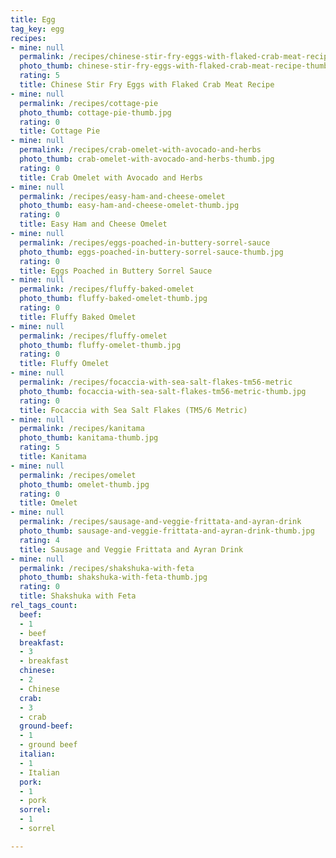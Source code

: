 ```yaml
---
title: Egg
tag_key: egg
recipes:
- mine: null
  permalink: /recipes/chinese-stir-fry-eggs-with-flaked-crab-meat-recipe
  photo_thumb: chinese-stir-fry-eggs-with-flaked-crab-meat-recipe-thumb.jpg
  rating: 5
  title: Chinese Stir Fry Eggs with Flaked Crab Meat Recipe
- mine: null
  permalink: /recipes/cottage-pie
  photo_thumb: cottage-pie-thumb.jpg
  rating: 0
  title: Cottage Pie
- mine: null
  permalink: /recipes/crab-omelet-with-avocado-and-herbs
  photo_thumb: crab-omelet-with-avocado-and-herbs-thumb.jpg
  rating: 0
  title: Crab Omelet with Avocado and Herbs
- mine: null
  permalink: /recipes/easy-ham-and-cheese-omelet
  photo_thumb: easy-ham-and-cheese-omelet-thumb.jpg
  rating: 0
  title: Easy Ham and Cheese Omelet
- mine: null
  permalink: /recipes/eggs-poached-in-buttery-sorrel-sauce
  photo_thumb: eggs-poached-in-buttery-sorrel-sauce-thumb.jpg
  rating: 0
  title: Eggs Poached in Buttery Sorrel Sauce
- mine: null
  permalink: /recipes/fluffy-baked-omelet
  photo_thumb: fluffy-baked-omelet-thumb.jpg
  rating: 0
  title: Fluffy Baked Omelet
- mine: null
  permalink: /recipes/fluffy-omelet
  photo_thumb: fluffy-omelet-thumb.jpg
  rating: 0
  title: Fluffy Omelet
- mine: null
  permalink: /recipes/focaccia-with-sea-salt-flakes-tm56-metric
  photo_thumb: focaccia-with-sea-salt-flakes-tm56-metric-thumb.jpg
  rating: 0
  title: Focaccia with Sea Salt Flakes (TM5/6 Metric)
- mine: null
  permalink: /recipes/kanitama
  photo_thumb: kanitama-thumb.jpg
  rating: 5
  title: Kanitama
- mine: null
  permalink: /recipes/omelet
  photo_thumb: omelet-thumb.jpg
  rating: 0
  title: Omelet
- mine: null
  permalink: /recipes/sausage-and-veggie-frittata-and-ayran-drink
  photo_thumb: sausage-and-veggie-frittata-and-ayran-drink-thumb.jpg
  rating: 4
  title: Sausage and Veggie Frittata and Ayran Drink
- mine: null
  permalink: /recipes/shakshuka-with-feta
  photo_thumb: shakshuka-with-feta-thumb.jpg
  rating: 0
  title: Shakshuka with Feta
rel_tags_count:
  beef:
  - 1
  - beef
  breakfast:
  - 3
  - breakfast
  chinese:
  - 2
  - Chinese
  crab:
  - 3
  - crab
  ground-beef:
  - 1
  - ground beef
  italian:
  - 1
  - Italian
  pork:
  - 1
  - pork
  sorrel:
  - 1
  - sorrel

---
```

